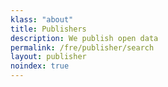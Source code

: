 ```yaml
---
klass: "about"
title: Publishers
description: We publish open data
permalink: /fre/publisher/search
layout: publisher
noindex: true
---
```

